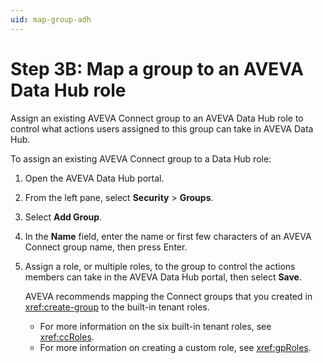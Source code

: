```yaml
---
uid: map-group-adh
---
```


# Step 3B: Map a group to an AVEVA Data Hub role

Assign an existing AVEVA Connect group to an AVEVA Data Hub role to control what actions users assigned to this group can take in AVEVA Data Hub.

To assign an existing AVEVA Connect group to a Data Hub role:

1. Open the AVEVA Data Hub portal.

1. From the left pane, select **Security** > **Groups**.

1. Select **Add Group**.

1. In the **Name** field, enter the name or first few characters of an AVEVA Connect group name, then press Enter.

1. Assign a role, or multiple roles, to the group to control the actions members can take in the AVEVA Data Hub portal, then select **Save**.

    AVEVA recommends mapping the Connect groups that you created in <xref:create-group> to the built-in tenant roles.

   - For more information on the six built-in tenant roles, see <xref:ccRoles>.
   - For more information on creating a custom role, see <xref:gpRoles>.

